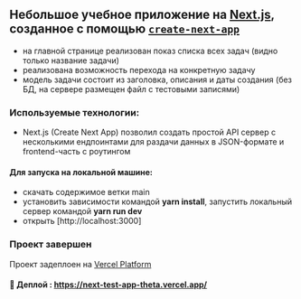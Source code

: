 ## Небольшое учебное приложение на [Next.js](https://nextjs.org/), созданное с помощью [`create-next-app`](https://github.com/vercel/next.js/tree/canary/packages/create-next-app)

- на главной странице реализован показ списка всех задач (видно только название задачи)
- реализована возможность перехода на конкретную задачу
- модель задачи состоит из заголовка, описания и даты создания (без БД, на сервере размещен файл с тестовыми записями)

### Используемые технологии:
- Next.js (Create Next App) позволил создать простой API сервер с несколькими ендпоинтами для раздачи данных в JSON-формате и frontend-часть с роутингом

####  Для запуска на локальной машине:
- скачать содержимое ветки main
- установить зависимости командой **yarn install**, запустить локальный сервер командой **yarn run dev** 
- открыть [http://localhost:3000] 

### Проект завершен

Проект задеплоен на [Vercel Platform](https://vercel.com/new?utm_medium=default-template&filter=next.js&utm_source=create-next-app&utm_campaign=create-next-app-readme)

#### :link: Деплой : https://next-test-app-theta.vercel.app/
